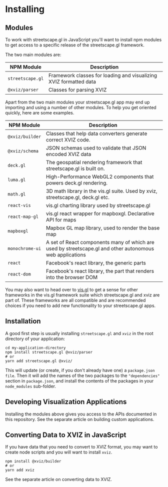 # Installing


## Modules

To work with streetscape.gl in JavaScript you'll want to install npm modules to get access to a specific release of the streetscape.gl framework.

The two main modules are:

| NPM Module       | Description |
| ---              | --- |
| `streetscape.gl` | Framework classes for loading and visualizing XVIZ formatted data |
| `@xviz/parser`   | Classes for parsing XVIZ

Apart from the two main modules your streetscape.gl app may end up importing and using a number of other modules. To help you get oriented quickly, here are some examples.

| NPM Module       | Description |
| ---              | --- |
| `@xviz/builder`  | Classes that help data converters generate correct XVIZ code. |
| `@xviz/schema`   | JSON schemas used to validate that JSON encoded XVIZ data |
| `deck.gl`        | The geospatial rendering framework that streetscape.gl is built on. |
| `luma.gl`        | High-Performance WebGL2 components that powers deck.gl rendering. |
| `math.gl`        | 3D math library in the vis.gl suite. Used by xviz, streetscape.gl, deck.gl etc. |
| `react-vis`      | vis.gl charting library used by streetscape.gl |
| `react-map-gl`   | vis.gl react wrapper for mapboxgl. Declarative API for maps |
| `mapboxgl`       | Mapbox GL map library, used to render the base map |
| `monochrome-ui`  | A set of React components many of which are used by streetscape.gl and other autonomous web applications |
| `react`          | Facebook's react library, the generic parts |
| `react-dom`      | Facebook's react library, the part that renders into the browser DOM |

You may also want to head over to [vis.gl](http://vis.gl) to get a sense for other frameworks in the vis.gl framework suite which streetscape.gl and xviz are part of. These frameworks are all compatible and are recommended choices if you need to add new functionality to your streetscape.gl apps.


## Installation

A good first step is usually installing `streetscape.gl` and `xviz` in the root directory of your application:

```
cd my-application-directory
npm install streetscape.gl @xviz/parser
# or
yarn add streetscape.gl @xviz/
```

This will update (or create, if you don't already have one) a `package.json file`. Then it will add the names of the two packages to the `"dependencies"` section in `package.json`, and install the contents of the packages in your `node_modules` sub-folder.


## Developing Visualization Applications

Installing the modules above gives you access to the APIs documented in this repository. See the separate article on building custom applications.


## Converting Data to XVIZ in JavaScript

If you have data that you need to convert to XVIZ format, you may want to create node scripts and you will want to install `xviz`.

```
npm install @xviz/builder
# or
yarn add xviz
```

See the separate article on converting data to XVIZ.
